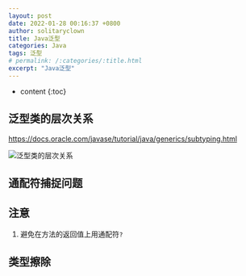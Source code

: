 ```yaml
---
layout: post
date: 2022-01-28 00:16:37 +0800
author: solitaryclown
title: Java泛型
categories: Java
tags: 泛型
# permalink: /:categories/:title.html
excerpt: "Java泛型"
---
```

* content
{:toc}

## 泛型类的层次关系
<https://docs.oracle.com/javase/tutorial/java/generics/subtyping.html>

![泛型类的层次关系](https://docs.oracle.com/javase/tutorial/figures/java/generics-wildcardSubtyping.gif)

## 通配符捕捉问题

## 注意
1. 避免在方法的返回值上用通配符`?`


## 类型擦除